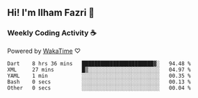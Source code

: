 ## Hi! I'm Ilham Fazri 👋

### Weekly Coding Activity ☕
Powered by [WakaTime](https://wakatime.com/) ♡
<!--START_SECTION:waka-->

```text
Dart    8 hrs 36 mins   ███████████████████████▓░   94.48 %
XML     27 mins         █▒░░░░░░░░░░░░░░░░░░░░░░░   04.97 %
YAML    1 min           ░░░░░░░░░░░░░░░░░░░░░░░░░   00.35 %
Bash    0 secs          ░░░░░░░░░░░░░░░░░░░░░░░░░   00.13 %
Other   0 secs          ░░░░░░░░░░░░░░░░░░░░░░░░░   00.04 %
```

<!--END_SECTION:waka-->
